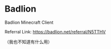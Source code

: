 # Badlion
Badlion Minecraft Client

Referral Link: <https://badlion.net/referral/N5TTHV>

（我也不知道有什么用）
